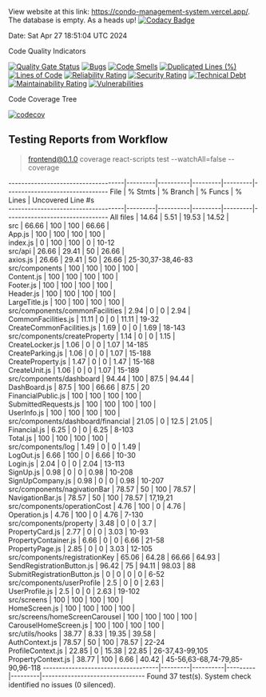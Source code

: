 
View website at this link: https://condo-management-system.vercel.app/. The database is empty. As a heads up!
[![Codacy Badge](https://app.codacy.com/project/badge/Grade/bb3c9af8236b4e89bc59c9172e2e41a3)](https://app.codacy.com/gh/JRB958/THE-390/dashboard?utm_source=gh&utm_medium=referral&utm_content=&utm_campaign=Badge_grade)

Date: Sat Apr 27 18:51:04 UTC 2024

Code Quality Indicators

[![Quality Gate Status](https://sonarcloud.io/api/project_badges/measure?project=NicholasWahome_THE-390&metric=alert_status)](https://sonarcloud.io/summary/new_code?id=NicholasWahome_THE-390)
[![Bugs](https://sonarcloud.io/api/project_badges/measure?project=NicholasWahome_THE-390&metric=bugs)](https://sonarcloud.io/summary/new_code?id=NicholasWahome_THE-390)
[![Code Smells](https://sonarcloud.io/api/project_badges/measure?project=NicholasWahome_THE-390&metric=code_smells)](https://sonarcloud.io/summary/new_code?id=NicholasWahome_THE-390)
[![Duplicated Lines (%)](https://sonarcloud.io/api/project_badges/measure?project=NicholasWahome_THE-390&metric=duplicated_lines_density)](https://sonarcloud.io/summary/new_code?id=NicholasWahome_THE-390)
[![Lines of Code](https://sonarcloud.io/api/project_badges/measure?project=NicholasWahome_THE-390&metric=ncloc)](https://sonarcloud.io/summary/new_code?id=NicholasWahome_THE-390)
[![Reliability Rating](https://sonarcloud.io/api/project_badges/measure?project=NicholasWahome_THE-390&metric=reliability_rating)](https://sonarcloud.io/summary/new_code?id=NicholasWahome_THE-390)
[![Security Rating](https://sonarcloud.io/api/project_badges/measure?project=NicholasWahome_THE-390&metric=security_rating)](https://sonarcloud.io/summary/new_code?id=NicholasWahome_THE-390)
[![Technical Debt](https://sonarcloud.io/api/project_badges/measure?project=NicholasWahome_THE-390&metric=sqale_index)](https://sonarcloud.io/summary/new_code?id=NicholasWahome_THE-390)
[![Maintainability Rating](https://sonarcloud.io/api/project_badges/measure?project=NicholasWahome_THE-390&metric=sqale_rating)](https://sonarcloud.io/summary/new_code?id=NicholasWahome_THE-390)
[![Vulnerabilities](https://sonarcloud.io/api/project_badges/measure?project=NicholasWahome_THE-390&metric=vulnerabilities)](https://sonarcloud.io/summary/new_code?id=NicholasWahome_THE-390)

Code Coverage Tree

[![codecov](https://codecov.io/gh/THE-390-Team/THE-390/graph/badge.svg?token=FW880JJXGB)](https://codecov.io/gh/THE-390-Team/THE-390)


## Testing Reports from Workflow


> frontend@0.1.0 coverage
> react-scripts test --watchAll=false --coverage

------------------------------------|---------|----------|---------|---------|--------------------------------
File                                | % Stmts | % Branch | % Funcs | % Lines | Uncovered Line #s              
------------------------------------|---------|----------|---------|---------|--------------------------------
All files                           |   14.64 |     5.51 |   19.53 |   14.52 |                                
 src                                |   66.66 |      100 |     100 |   66.66 |                                
  App.js                            |     100 |      100 |     100 |     100 |                                
  index.js                          |       0 |      100 |     100 |       0 | 10-12                          
 src/api                            |   26.66 |    29.41 |      50 |   26.66 |                                
  axios.js                          |   26.66 |    29.41 |      50 |   26.66 | 25-30,37-38,46-83              
 src/components                     |     100 |      100 |     100 |     100 |                                
  Content.js                        |     100 |      100 |     100 |     100 |                                
  Footer.js                         |     100 |      100 |     100 |     100 |                                
  Header.js                         |     100 |      100 |     100 |     100 |                                
  LargeTitle.js                     |     100 |      100 |     100 |     100 |                                
 src/components/commonFacilities    |    2.94 |        0 |       0 |    2.94 |                                
  CommonFacilities.js               |   11.11 |        0 |       0 |   11.11 | 19-32                          
  CreateCommonFacilities.js         |    1.69 |        0 |       0 |    1.69 | 18-143                         
 src/components/createProperty      |    1.14 |        0 |       0 |    1.15 |                                
  CreateLocker.js                   |    1.06 |        0 |       0 |    1.07 | 14-185                         
  CreateParking.js                  |    1.06 |        0 |       0 |    1.07 | 15-188                         
  CreateProperty.js                 |    1.47 |        0 |       0 |    1.47 | 15-168                         
  CreateUnit.js                     |    1.06 |        0 |       0 |    1.07 | 15-189                         
 src/components/dashboard           |   94.44 |      100 |    87.5 |   94.44 |                                
  DashBoard.js                      |    87.5 |      100 |   66.66 |    87.5 | 20                             
  FinancialPublic.js                |     100 |      100 |     100 |     100 |                                
  SubmittedRequests.js              |     100 |      100 |     100 |     100 |                                
  UserInfo.js                       |     100 |      100 |     100 |     100 |                                
 src/components/dashboard/financial |   21.05 |        0 |    12.5 |   21.05 |                                
  Financial.js                      |    6.25 |        0 |       0 |    6.25 | 8-103                          
  Total.js                          |     100 |      100 |     100 |     100 |                                
 src/components/log                 |    1.49 |        0 |       0 |    1.49 |                                
  LogOut.js                         |    6.66 |      100 |       0 |    6.66 | 10-30                          
  Login.js                          |    2.04 |        0 |       0 |    2.04 | 13-113                         
  SignUp.js                         |    0.98 |        0 |       0 |    0.98 | 10-208                         
  SignUpCompany.js                  |    0.98 |        0 |       0 |    0.98 | 10-207                         
 src/components/nagivationBar       |   78.57 |       50 |     100 |   78.57 |                                
  NavigationBar.js                  |   78.57 |       50 |     100 |   78.57 | 17,19,21                       
 src/components/operationCost       |    4.76 |      100 |       0 |    4.76 |                                
  Operation.js                      |    4.76 |      100 |       0 |    4.76 | 7-130                          
 src/components/property            |    3.48 |        0 |       0 |     3.7 |                                
  PropertyCard.js                   |    2.77 |        0 |       0 |    3.03 | 10-93                          
  PropertyContainer.js              |    6.66 |        0 |       0 |    6.66 | 21-58                          
  PropertyPage.js                   |    2.85 |        0 |       0 |    3.03 | 12-105                         
 src/components/registrationKey     |   65.06 |    64.28 |   66.66 |   64.93 |                                
  SendRegistrationButton.js         |   96.42 |       75 |   94.11 |   98.03 | 88                             
  SubmitRegistrationButton.js       |       0 |        0 |       0 |       0 | 6-52                           
 src/components/userProfile         |     2.5 |        0 |       0 |    2.63 |                                
  UserProfile.js                    |     2.5 |        0 |       0 |    2.63 | 19-102                         
 src/screens                        |     100 |      100 |     100 |     100 |                                
  HomeScreen.js                     |     100 |      100 |     100 |     100 |                                
 src/screens/homeScreenCarousel     |     100 |      100 |     100 |     100 |                                
  CarouselHomeScreen.js             |     100 |      100 |     100 |     100 |                                
 src/utils/hooks                    |   38.77 |     8.33 |   19.35 |   39.58 |                                
  AuthContext.js                    |   78.57 |       50 |     100 |   78.57 | 22-24                          
  ProfileContext.js                 |   22.85 |        0 |   15.38 |   22.85 | 26-37,43-99,105                
  PropertyContext.js                |   38.77 |      100 |    6.66 |   40.42 | 45-56,63-68,74-79,85-90,96-118 
------------------------------------|---------|----------|---------|---------|--------------------------------
Found 37 test(s).
System check identified no issues (0 silenced).
